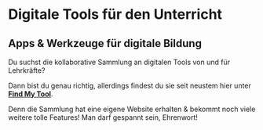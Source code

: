 # Digitale Tools für den Unterricht
## Apps & Werkzeuge für digitale Bildung
Du suchst die kollaborative Sammlung an digitalen Tools von und für Lehrkräfte?

Dann bist du genau richtig, allerdings findest du sie seit neustem hier unter **[Find My Tool](https://find-my-tool.io)**.

Denn die Sammlung hat eine eigene Website erhalten & bekommt noch viele weitere tolle Features! Man darf gespannt sein, Ehrenwort!
